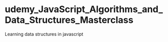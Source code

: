 # udemy_JavaScript_Algorithms_and_Data_Structures_Masterclass
Learning data structures in javascript
